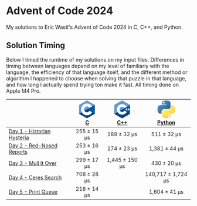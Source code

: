 # Advent of Code 2024

My solutions to Eric Wastl's Advent of Code 2024 in C, C++, and Python.

## Solution Timing

Below I timed the runtime of my solutions on my input files. Differences in timing between languages depend on my level of familiariy with the language, the efficiency of that language itself, and the different method or algorithm I happened to choose when solving that puzzle in that language, and how long I actually spend trying ton make it fast. All timing done on Apple M4 Pro.

|                                                                   | [![C](aoc24c/c.png)](/aoc24c/)<br>[C](/aoc24c/) | [![C](aoc24cpp/cpp.png)](/aoc24cpp/)<br>[C++](/aoc24cpp/) | [![Python](aoc24py/py.png)](/aoc24py/)<br>[Python](/aoc24py/) |
|:------------------------------------------------------------------|:-----------------------------------------------:|:---------------------------------------------------------:|:-------------------------------------------------------------:|
| [Day 1 - Historian Hysteria](https://adventofcode.com/2024/day/1) |     255 ±  15 μs                                |     189 ±  32 μs                                          |     511 ±    32 μs                                            |
| [Day 2 - Red-Nosed Reports](https://adventofcode.com/2024/day/2)  |     253 ±  16 μs                                |     174 ±  23 μs                                          |   1,381 ±    44 μs                                            |
| [Day 3 - Mull It Over](https://adventofcode.com/2024/day/3)       |     299 ±  17 μs                                |   1,445 ± 150 μs                                          |     430 ±    20 μs                                            |
| [Day 4 - Ceres Search](https://adventofcode.com/2024/day/4)       |     708 ±  28 μs                                |                                                           | 140,717 ± 1,724 μs                                            |
| [Day 5 - Print Queue](https://adventofcode.com/2024/day/5)        |     218 ±  14 μs                                |                                                           |   1,604 ±    41 μs                                            |
